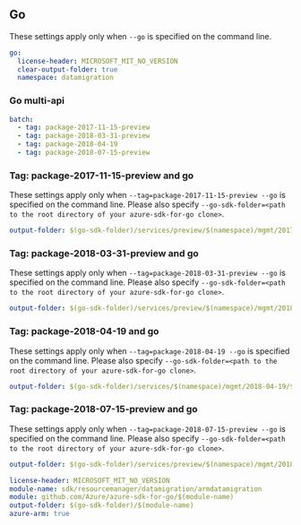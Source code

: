 ## Go

These settings apply only when `--go` is specified on the command line.

``` yaml $(go) && !$(track2)
go:
  license-header: MICROSOFT_MIT_NO_VERSION
  clear-output-folder: true
  namespace: datamigration
```

### Go multi-api

``` yaml $(go) && !$(track2) && $(multiapi)
batch:
  - tag: package-2017-11-15-preview
  - tag: package-2018-03-31-preview
  - tag: package-2018-04-19
  - tag: package-2018-07-15-preview
```


### Tag: package-2017-11-15-preview and go

These settings apply only when `--tag=package-2017-11-15-preview --go` is specified on the command line.
Please also specify `--go-sdk-folder=<path to the root directory of your azure-sdk-for-go clone>`.

``` yaml $(tag)=='package-2017-11-15-preview' && $(go)
output-folder: $(go-sdk-folder)/services/preview/$(namespace)/mgmt/2017-11-15-preview/$(namespace)
```

### Tag: package-2018-03-31-preview and go

These settings apply only when `--tag=package-2018-03-31-preview --go` is specified on the command line.
Please also specify `--go-sdk-folder=<path to the root directory of your azure-sdk-for-go clone>`.

``` yaml $(tag)=='package-2018-03-31-preview' && $(go)
output-folder: $(go-sdk-folder)/services/preview/$(namespace)/mgmt/2018-03-31-preview/$(namespace)
```

### Tag: package-2018-04-19 and go

These settings apply only when `--tag=package-2018-04-19 --go` is specified on the command line.
Please also specify `--go-sdk-folder=<path to the root directory of your azure-sdk-for-go clone>`.

``` yaml $(tag)=='package-2018-04-19' && $(go)
output-folder: $(go-sdk-folder)/services/$(namespace)/mgmt/2018-04-19/$(namespace)
```

### Tag: package-2018-07-15-preview and go

These settings apply only when `--tag=package-2018-07-15-preview --go` is specified on the command line.
Please also specify `--go-sdk-folder=<path to the root directory of your azure-sdk-for-go clone>`.

``` yaml $(tag)=='package-2018-07-15-preview' && $(go)
output-folder: $(go-sdk-folder)/services/preview/$(namespace)/mgmt/2018-07-15-preview/$(namespace)
```

```yaml $(go) && $(track2)
license-header: MICROSOFT_MIT_NO_VERSION
module-name: sdk/resourcemanager/datamigration/armdatamigration
module: github.com/Azure/azure-sdk-for-go/$(module-name)
output-folder: $(go-sdk-folder)/$(module-name)
azure-arm: true
```

